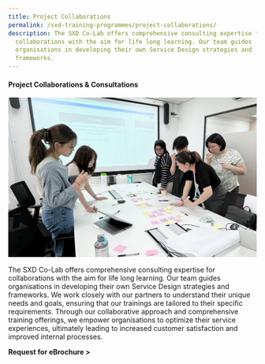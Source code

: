 ```yaml
---
title: Project Collaborations
permalink: /sxd-training-programmes/project-collaborations/
description: The SXD Co-Lab offers comprehensive consulting expertise for
  collaborations with the aim for life long learning. Our team guides
  organisations in developing their own Service Design strategies and
  frameworks.
---
```

#### **Project Collaborations & Consultations** 

![](/images/Programmes/programmes_project%20collaborations.jpg)

The SXD Co-Lab offers comprehensive consulting expertise for collaborations with the aim for life long learning. Our team guides organisations in developing their own Service Design strategies and frameworks. We work closely with our partners to understand their unique needs and goals, ensuring that our trainings are tailored to their specific requirements. Through our collaborative approach and comprehensive training offerings, we empower organisations to optimize their service experiences, ultimately leading to increased customer satisfaction and improved internal processes. 

**Request for eBrochure >**